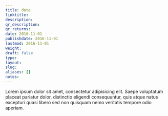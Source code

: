 ```yaml
---
title: date
linktitle:
description:
qr_description:
qr_returns:
date: 2016-11-01
publishdate: 2016-11-01
lastmod: 2016-11-01
weight:
draft: false
type:
layout:
slug:
aliases: []
notes:
---
```


Lorem ipsum dolor sit amet, consectetur adipisicing elit. Saepe voluptatum placeat pariatur dolor, distinctio eligendi consequuntur, quis atque natus excepturi quasi libero sed non quisquam nemo veritatis tempore odio aperiam.